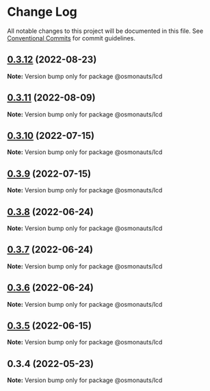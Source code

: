 # Change Log

All notable changes to this project will be documented in this file.
See [Conventional Commits](https://conventionalcommits.org) for commit guidelines.

## [0.3.12](https://github.com/osmosis-labs/telescope/compare/@osmonauts/lcd@0.3.11...@osmonauts/lcd@0.3.12) (2022-08-23)

**Note:** Version bump only for package @osmonauts/lcd





## [0.3.11](https://github.com/osmosis-labs/telescope/compare/@osmonauts/lcd@0.3.10...@osmonauts/lcd@0.3.11) (2022-08-09)

**Note:** Version bump only for package @osmonauts/lcd





## [0.3.10](https://github.com/osmosis-labs/telescope/compare/@osmonauts/lcd@0.3.9...@osmonauts/lcd@0.3.10) (2022-07-15)

**Note:** Version bump only for package @osmonauts/lcd





## [0.3.9](https://github.com/osmosis-labs/telescope/compare/@osmonauts/lcd@0.3.8...@osmonauts/lcd@0.3.9) (2022-07-15)

**Note:** Version bump only for package @osmonauts/lcd





## [0.3.8](https://github.com/osmosis-labs/telescope/compare/@osmonauts/lcd@0.3.7...@osmonauts/lcd@0.3.8) (2022-06-24)

**Note:** Version bump only for package @osmonauts/lcd





## [0.3.7](https://github.com/osmosis-labs/telescope/compare/@osmonauts/lcd@0.3.6...@osmonauts/lcd@0.3.7) (2022-06-24)

**Note:** Version bump only for package @osmonauts/lcd





## [0.3.6](https://github.com/osmosis-labs/telescope/compare/@osmonauts/lcd@0.3.5...@osmonauts/lcd@0.3.6) (2022-06-24)

**Note:** Version bump only for package @osmonauts/lcd





## [0.3.5](https://github.com/osmosis-labs/telescope/compare/@osmonauts/lcd@0.3.4...@osmonauts/lcd@0.3.5) (2022-06-15)

**Note:** Version bump only for package @osmonauts/lcd





## 0.3.4 (2022-05-23)

**Note:** Version bump only for package @osmonauts/lcd
